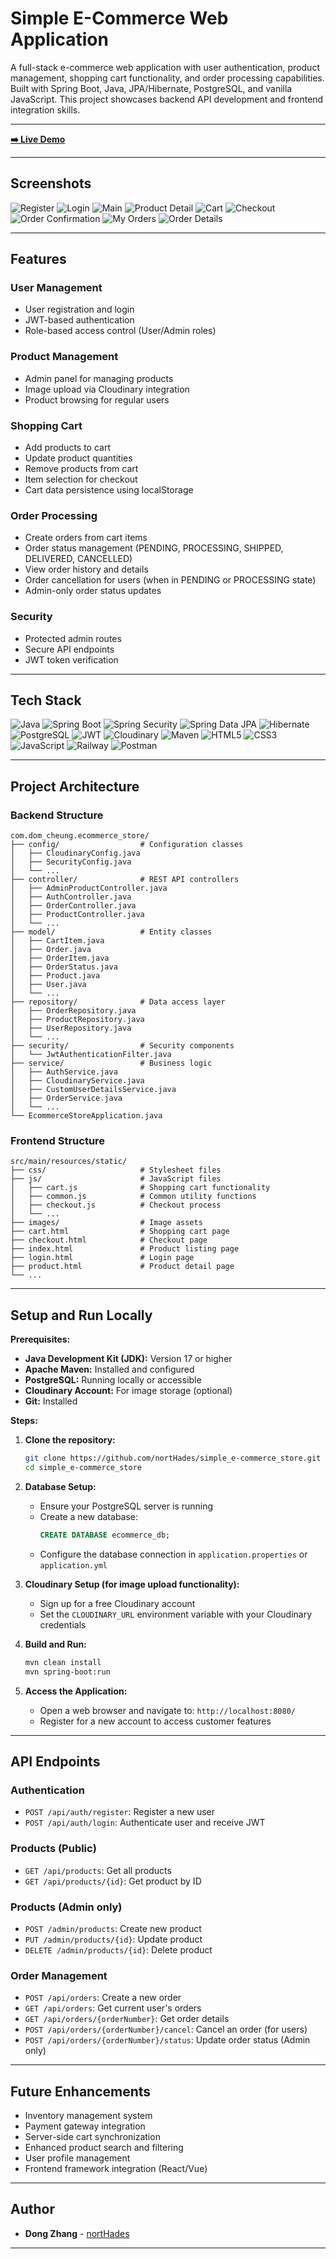 # Simple E-Commerce Web Application

A full-stack e-commerce web application with user authentication, product management, shopping cart functionality, and order processing capabilities. Built with Spring Boot, Java, JPA/Hibernate, PostgreSQL, and vanilla JavaScript. This project showcases backend API development and frontend integration skills.

---

**[➡️ Live Demo](https://simplee-commercestore-production.up.railway.app/)** 

---

## Screenshots

![Register](https://res.cloudinary.com/drxo7i9dk/image/upload/v1747458791/register_ttenl8.png)
![Login](https://res.cloudinary.com/drxo7i9dk/image/upload/w_1000,ar_16:9,c_fill,g_auto,e_sharpen/v1747458790/login_a18eyo.png)
![Main](https://res.cloudinary.com/drxo7i9dk/image/upload/w_1000,ar_16:9,c_fill,g_auto,e_sharpen/v1747458791/main_g1xans.png)
![Product Detail](https://res.cloudinary.com/drxo7i9dk/image/upload/w_1000,ar_16:9,c_fill,g_auto,e_sharpen/v1747458793/product-details_nqz5oz.png)
![Cart](https://res.cloudinary.com/drxo7i9dk/image/upload/v1747458790/cart_svtd6q.png)
![Checkout](https://res.cloudinary.com/drxo7i9dk/image/upload/v1747458790/checkout_zpcsom.png)
![Order Confirmation](https://res.cloudinary.com/drxo7i9dk/image/upload/w_1000,ar_16:9,c_fill,g_auto,e_sharpen/v1747458790/order-confirm_lfa3hw.png)
![My Orders](https://res.cloudinary.com/drxo7i9dk/image/upload/v1747458790/order_zas8y6.png)
![Order Details](https://res.cloudinary.com/drxo7i9dk/image/upload/v1747458791/order-details_bmy8qd.png)

---

## Features

### User Management
* User registration and login
* JWT-based authentication
* Role-based access control (User/Admin roles)

### Product Management
* Admin panel for managing products
* Image upload via Cloudinary integration
* Product browsing for regular users

### Shopping Cart
* Add products to cart
* Update product quantities
* Remove products from cart
* Item selection for checkout
* Cart data persistence using localStorage

### Order Processing
* Create orders from cart items
* Order status management (PENDING, PROCESSING, SHIPPED, DELIVERED, CANCELLED)
* View order history and details
* Order cancellation for users (when in PENDING or PROCESSING state)
* Admin-only order status updates

### Security
* Protected admin routes
* Secure API endpoints
* JWT token verification

---

## Tech Stack

![Java](https://img.shields.io/badge/Java-ED8B00?style=for-the-badge&logo=openjdk&logoColor=white)
![Spring Boot](https://img.shields.io/badge/Spring_Boot-6DB33F?style=for-the-badge&logo=spring-boot&logoColor=white)
![Spring Security](https://img.shields.io/badge/Spring_Security-6DB33F?style=for-the-badge&logo=spring-security&logoColor=white)
![Spring Data JPA](https://img.shields.io/badge/Spring_Data_JPA-6DB33F?style=for-the-badge&logo=spring&logoColor=white) 
![Hibernate](https://img.shields.io/badge/Hibernate-59666C?style=for-the-badge&logo=hibernate&logoColor=white)
![PostgreSQL](https://img.shields.io/badge/PostgreSQL-336791?style=for-the-badge&logo=postgresql&logoColor=white)
![JWT](https://img.shields.io/badge/JWT-000000?style=for-the-badge&logo=json-web-tokens&logoColor=white)
![Cloudinary](https://img.shields.io/badge/Cloudinary-3448C5?style=for-the-badge&logo=cloudinary&logoColor=white)
![Maven](https://img.shields.io/badge/Maven-C71A36?style=for-the-badge&logo=apache-maven&logoColor=white)
![HTML5](https://img.shields.io/badge/HTML5-E34F26?style=for-the-badge&logo=html5&logoColor=white)
![CSS3](https://img.shields.io/badge/CSS3-1572B6?style=for-the-badge&logo=css3&logoColor=white)
![JavaScript](https://img.shields.io/badge/JavaScript-F7DF1E?style=for-the-badge&logo=javascript&logoColor=black)
![Railway](https://img.shields.io/badge/Railway-0B0D0E?style=for-the-badge&logo=railway&logoColor=white)
![Postman](https://img.shields.io/badge/Postman-FF6C37?style=for-the-badge&logo=postman&logoColor=white)

---

## Project Architecture

### Backend Structure
```
com.dom_cheung.ecommerce_store/
├── config/                  # Configuration classes
│   ├── CloudinaryConfig.java
│   ├── SecurityConfig.java
│   └── ...
├── controller/              # REST API controllers
│   ├── AdminProductController.java
│   ├── AuthController.java
│   ├── OrderController.java
│   ├── ProductController.java
│   └── ...
├── model/                   # Entity classes
│   ├── CartItem.java
│   ├── Order.java
│   ├── OrderItem.java
│   ├── OrderStatus.java
│   ├── Product.java
│   ├── User.java
│   └── ...
├── repository/              # Data access layer
│   ├── OrderRepository.java
│   ├── ProductRepository.java
│   ├── UserRepository.java
│   └── ...
├── security/                # Security components
│   └── JwtAuthenticationFilter.java
├── service/                 # Business logic
│   ├── AuthService.java
│   ├── CloudinaryService.java
│   ├── CustomUserDetailsService.java
│   ├── OrderService.java
│   └── ...
└── EcommerceStoreApplication.java
```

### Frontend Structure
```
src/main/resources/static/
├── css/                     # Stylesheet files
├── js/                      # JavaScript files
│   ├── cart.js              # Shopping cart functionality
│   ├── common.js            # Common utility functions
│   ├── checkout.js          # Checkout process
│   └── ...
├── images/                  # Image assets
├── cart.html                # Shopping cart page
├── checkout.html            # Checkout page
├── index.html               # Product listing page
├── login.html               # Login page
├── product.html             # Product detail page
└── ...
```

---

## Setup and Run Locally

**Prerequisites:**

* **Java Development Kit (JDK):** Version 17 or higher
* **Apache Maven:** Installed and configured
* **PostgreSQL:** Running locally or accessible
* **Cloudinary Account:** For image storage (optional)
* **Git:** Installed

**Steps:**

1. **Clone the repository:**
   ```bash
   git clone https://github.com/nortHades/simple_e-commerce_store.git
   cd simple_e-commerce_store
   ```

2. **Database Setup:**
   * Ensure your PostgreSQL server is running
   * Create a new database:
     ```sql
     CREATE DATABASE ecommerce_db;
     ```
   * Configure the database connection in `application.properties` or `application.yml`

3. **Cloudinary Setup (for image upload functionality):**
   * Sign up for a free Cloudinary account
   * Set the `CLOUDINARY_URL` environment variable with your Cloudinary credentials

4. **Build and Run:**
   ```bash
   mvn clean install
   mvn spring-boot:run
   ```

5. **Access the Application:**
   * Open a web browser and navigate to: `http://localhost:8080/`
   * Register for a new account to access customer features

---

## API Endpoints

### Authentication
* `POST /api/auth/register`: Register a new user
* `POST /api/auth/login`: Authenticate user and receive JWT

### Products (Public)
* `GET /api/products`: Get all products
* `GET /api/products/{id}`: Get product by ID

### Products (Admin only)
* `POST /admin/products`: Create new product
* `PUT /admin/products/{id}`: Update product
* `DELETE /admin/products/{id}`: Delete product

### Order Management
* `POST /api/orders`: Create a new order
* `GET /api/orders`: Get current user's orders
* `GET /api/orders/{orderNumber}`: Get order details
* `POST /api/orders/{orderNumber}/cancel`: Cancel an order (for users)
* `POST /api/orders/{orderNumber}/status`: Update order status (Admin only)

---

## Future Enhancements

* Inventory management system
* Payment gateway integration
* Server-side cart synchronization
* Enhanced product search and filtering
* User profile management
* Frontend framework integration (React/Vue)

---

## Author

* **Dong Zhang** - [nortHades](https://github.com/nortHades)

---
